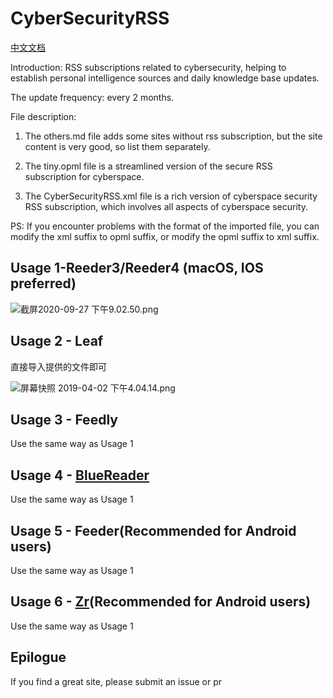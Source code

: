 # CyberSecurityRSS
[中文文档](https://github.com/zer0yu/CyberSecurityRSS/blob/master/README.zh-CN.md)

Introduction: RSS subscriptions related to cybersecurity, helping to establish personal intelligence sources and daily knowledge base updates.

The update frequency: every 2 months.

File description:

1. The others.md file adds some sites without rss subscription, but the site content is very good, so list them separately.

2. The tiny.opml file is a streamlined version of the secure RSS subscription for cyberspace.

3. The Cyber​​SecurityRSS.xml file is a rich version of cyberspace security RSS subscription, which involves all aspects of cyberspace security.

PS: If you encounter problems with the format of the imported file, you can modify the xml suffix to opml suffix, or modify the opml suffix to xml suffix.

## Usage 1-Reeder3/Reeder4 (macOS, IOS preferred)

![截屏2020-09-27 下午9.02.50.png](https://i.loli.net/2020/09/28/NKmtPzv368hiYT9.png)

## Usage 2 - Leaf

直接导入提供的文件即可

![屏幕快照 2019-04-02 下午4.04.14.png](https://i.loli.net/2019/04/02/5ca317954382b.png)

## Usage 3 - Feedly

Use the same way as Usage 1

## Usage 4 - [BlueReader](https://bluereader.org/)

Use the same way as Usage 1

## Usage 5 - Feeder(Recommended for Android users)

Use the same way as Usage 1

## Usage 6 - [Zr](https://www.coolapk.com/apk/176794)(Recommended for Android users)

Use the same way as Usage 1

## Epilogue

If you find a great site, please submit an issue or pr

